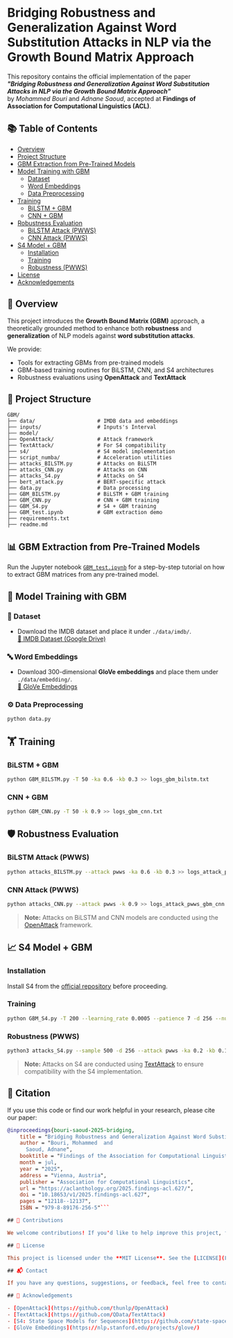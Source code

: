 # Bridging Robustness and Generalization Against Word Substitution Attacks in NLP via the Growth Bound Matrix Approach

This repository contains the official implementation of the paper  
**_"Bridging Robustness and Generalization Against Word Substitution Attacks in NLP via the Growth Bound Matrix Approach"_**  
by *Mohammed Bouri* and *Adnane Saoud*, accepted at **Findings of Association for Computational Linguistics (ACL)**.

## 📚 Table of Contents

- [Overview](#-overview)
- [Project Structure](#-project-structure)
- [GBM Extraction from Pre-Trained Models](#-gbm-extraction-from-pre-trained-models)
- [Model Training with GBM](#-model-training-with-gbm)
  - [Dataset](#-dataset)
  - [Word Embeddings](#-word-embeddings)
  - [Data Preprocessing](#-data-preprocessing)
- [Training](#-training)
  - [BiLSTM + GBM](#-bilstm--gbm)
  - [CNN + GBM](#-cnn--gbm)
- [Robustness Evaluation](#-robustness-evaluation)
  - [BiLSTM Attack (PWWS)](#-bilstm-attack-pwws)
  - [CNN Attack (PWWS)](#-cnn-attack-pwws)
- [S4 Model + GBM](#-s4-model--gbm)
  - [Installation](#-installation)
  - [Training](#-training-1)
  - [Robustness (PWWS)](#-robustness-pwws)
- [License](#-license)
- [Acknowledgements](#-acknowledgements)

## 📘 Overview

This project introduces the **Growth Bound Matrix (GBM)** approach, a theoretically grounded method to enhance both **robustness** and **generalization** of NLP models against **word substitution attacks**.

We provide:
- Tools for extracting GBMs from pre-trained models
- GBM-based training routines for BiLSTM, CNN, and S4 architectures
- Robustness evaluations using **OpenAttack** and **TextAttack**



## 📁 Project Structure

```
GBM/
├── data/                    # IMDB data and embeddings
├── inputs/                  # Inputs's Interval
├── model/
├── OpenAttack/              # Attack framework
├── TextAttack/              # For S4 compatibility
├── s4/                      # S4 model implementation
├── script_numba/            # Acceleration utilities
├── attacks_BILSTM.py        # Attacks on BiLSTM
├── attacks_CNN.py           # Attacks on CNN
├── attacks_S4.py            # Attacks on S4
├── bert_attack.py           # BERT-specific attack
├── data.py                  # Data processing
├── GBM_BILSTM.py            # BiLSTM + GBM training
├── GBM_CNN.py               # CNN + GBM training
├── GBM_S4.py                # S4 + GBM training
├── GBM_test.ipynb           # GBM extraction demo
├── requirements.txt
├── readme.md
```



## 📊 GBM Extraction from Pre-Trained Models

Run the Jupyter notebook [`GBM_test.ipynb`](GBM_test.ipynb) for a step-by-step tutorial on how to extract GBM matrices from any pre-trained model.



## 🧠 Model Training with GBM

### 🧾 Dataset

- Download the IMDB dataset and place it under `./data/imdb/`.  
  [📂 IMDB Dataset (Google Drive)](https://drive.google.com/drive/folders/13ZzX4uP1gUyeLbZBALV0aXmD2aLqgE07?usp=sharing)

### 🔤 Word Embeddings

- Download 300-dimensional **GloVe embeddings** and place them under `./data/embedding/`.  
  [🔗 GloVe Embeddings](http://nlp.stanford.edu/data/glove.840B.300d.zip)

### ⚙️ Data Preprocessing

```bash
python data.py
```



## 🏋️ Training

### BiLSTM + GBM

```bash
python GBM_BILSTM.py -T 50 -ka 0.6 -kb 0.3 >> logs_gbm_bilstm.txt
```

### CNN + GBM

```bash
python GBM_CNN.py -T 50 -k 0.9 >> logs_gbm_cnn.txt
```


## 🛡️ Robustness Evaluation

### BiLSTM Attack (PWWS)

```bash
python attacks_BILSTM.py --attack pwws -ka 0.6 -kb 0.3 >> logs_attack_pwws_gbm_bilstm.txt
```

### CNN Attack (PWWS)

```bash
python attacks_CNN.py --attack pwws -k 0.9 >> logs_attack_pwws_gbm_cnn.txt
```

> **Note:** Attacks on BiLSTM and CNN models are conducted using the [OpenAttack](https://github.com/thunlp/OpenAttack) framework.


## 📈 S4 Model + GBM

### Installation

Install S4 from the [official repository](https://github.com/state-spaces/s4) before proceeding.

### Training

```bash
python GBM_S4.py -T 200 --learning_rate 0.0005 --patience 7 -d 256 --num_layers 1 --checkpoint -ka 0.1 -kb 0.2 > logs_gbm_s4.txt
```

### Robustness (PWWS)

```bash
python3 attacks_S4.py --sample 500 -d 256 --attack pwws -ka 0.2 -kb 0.1 > logs_attack_pwws_gbm_s4.txt
```

> **Note:** Attacks on S4 are conducted using [TextAttack](https://github.com/QData/TextAttack) to ensure compatibility with the S4 implementation.

## 📖 Citation

If you use this code or find our work helpful in your research, please cite our paper:

```bibtex
@inproceedings{bouri-saoud-2025-bridging,
    title = "Bridging Robustness and Generalization Against Word Substitution Attacks in {NLP} via the Growth Bound Matrix Approach",
    author = "Bouri, Mohammed  and
      Saoud, Adnane",
    booktitle = "Findings of the Association for Computational Linguistics: ACL 2025",
    month = jul,
    year = "2025",
    address = "Vienna, Austria",
    publisher = "Association for Computational Linguistics",
    url = "https://aclanthology.org/2025.findings-acl.627/",
    doi = "10.18653/v1/2025.findings-acl.627",
    pages = "12118--12137",
    ISBN = "979-8-89176-256-5"```

## 🤝 Contributions

We welcome contributions! If you'd like to help improve this project, feel free to open issues for bugs, questions, or enhancement ideas.

## 📄 License

This project is licensed under the **MIT License**. See the [LICENSE](LICENSE) file for details.

## 📬 Contact

If you have any questions, suggestions, or feedback, feel free to contact us at: [mohammed.bouri@um6p.ma](mailto:mohammed.bouri@um6p.ma)

## 🤝 Acknowledgements

- [OpenAttack](https://github.com/thunlp/OpenAttack)
- [TextAttack](https://github.com/QData/TextAttack)
- [S4: State Space Models for Sequences](https://github.com/state-spaces/s4)
- [GloVe Embeddings](https://nlp.stanford.edu/projects/glove/)
